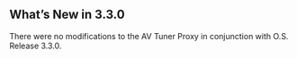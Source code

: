 ## What’s New in 3.3.0

There were no modifications to the AV Tuner Proxy in conjunction with O.S. Release 3.3.0.